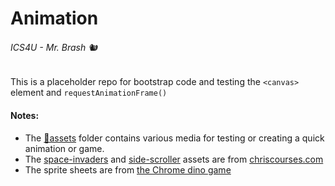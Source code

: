 # Animation

###### ICS4U - Mr. Brash 🐿️

This is a placeholder repo for bootstrap code and testing the `<canvas>` element and `requestAnimationFrame()`


#### Notes:

- The [📂assets](./assets/) folder contains various media for testing or creating a quick animation or game.
- The [space-invaders](./assets/space-invaders/) and [side-scroller](./assets/side-scroller/) assets are from [chriscourses.com](https://chriscourses.com/)
- The sprite sheets are from [the Chrome dino game](chrome://dino/)